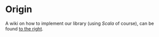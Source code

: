 Origin
=================

A wiki on how to implement our library (using _Scala_ of course), can be found [to the right](https://github.com/TheTemportalist/Origin/wiki).
